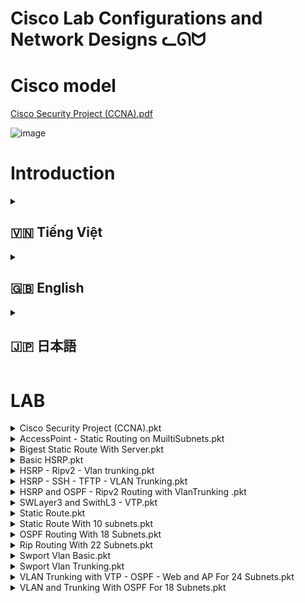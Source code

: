 # Cisco Lab Configurations and Network Designs ᓚᘏᗢ

# Cisco model

[Cisco Security Project (CCNA).pdf](https://github.com/user-attachments/files/19056685/Cisco.Security.Project.CCNA.pdf)



![image](https://github.com/user-attachments/assets/cdbd3e4b-6d1f-4ee6-9bca-18710c01608a)


# Introduction
<!-- Vietnamese -->
<details>
  <summary><h2>🇻🇳 Tiếng Việt</h2></summary>

## Giới thiệu

Repository này chứa các file cấu hình (packet tracer files - `.pkt`) và tài liệu thiết kế cho các bài lab mạng Cisco, bao gồm nhiều chủ đề như:

*   **Cisco Security:** Các cấu hình liên quan đến bảo mật mạng Cisco (CCNA Security).
*   **OSPF (Open Shortest Path First):** Cấu hình định tuyến OSPF cơ bản và nâng cao (nhiều subnet).
*   **RIP (Routing Information Protocol):** Cấu hình định tuyến RIP.
*   **Switchport VLAN:** Cấu hình VLAN cơ bản và trunking.
*   **VTP (VLAN Trunking Protocol):** Cấu hình VTP (quản lý VLAN tập trung).
*   **Webserver and AP (Access Point):** Cấu hình webserver và access point.
*   **SSH (Secure Shell):** Cấu hình SSH (truy cập/quản lý thiết bị từ xa, mã hóa).
*   **HSRP (Hot Standby Router Protocol):** Cấu hình dự phòng gateway, tăng tính sẵn sàng của mạng.
*   **Load Balancing:** Cấu hình cân bằng tải (phân phối lưu lượng, tăng khả năng chịu tải).
*   **TFTP - Backup & Restore:** Cấu hình backup và restore cấu hình thiết bị.
*   **RADIUS (Remote Authentication Dial-In User Service):** Cấu hình RADIUS server (xác thực/ủy quyền tập trung).

## Nội dung

*   **`Cisco Security Project (CCNA).pkt`:** File Packet Tracer chứa các cấu hình bảo mật Cisco. Các lệnh cấu hình có thể bao gồm:
    *   `username <username> privilege <level> secret <password>` (Tạo user)
    *   `enable secret <password>` (Đặt mật khẩu enable)
    *   `line vty 0 4`
        *   `login local` (Yêu cầu đăng nhập bằng user local)
        *   `transport input ssh` (Chỉ cho phép kết nối SSH)
    *   `ip access-list standard <acl-name>` (Tạo access list)
        *   `permit <ip_address> <wildcard>`
        * `deny any`
    *   `ip access-group <acl-name> in` (Áp dụng access list vào interface)
    *   `service password-encryption` (Mã hoá mật khẩu)
    *   `security passwords min-length <length>` (Độ dài tối thiểu mật khẩu)
    *	`login block-for <seconds> attempts <number> within <seconds>` (Chống brute-force)
    *	`ip ssh version 2` (Chỉ sử dụng SSH version 2)
    * `crypto key generate rsa` (Tạo key RSA cho SSH, nên chỉ định `modulus <bitsize>`, ví dụ: `modulus 2048`)

*   **`OSPF Routing Basic.pkt`:** Cấu hình OSPF cơ bản. Các lệnh:
    *   `router ospf <process-id>`
    *   `network <network-address> <wildcard-mask> area <area-id>`
    *   `show ip ospf neighbor` (Kiểm tra neighbor)
    *   `show ip route ospf` (Xem route OSPF)
    *   `show ip ospf interface brief`

*   **`OSPF Routing With 18 Subnets.pkt`:** Cấu hình OSPF với nhiều subnet.  Cấu hình area, redistribute, default route (nếu cần).

*   **`Rip Routing With 22 Subnets.pkt`:** Cấu hình RIP với nhiều subnet.
    *   `router rip`
    *   `version 2`
    *   `network <network-address>` (classful network address)
    *   `no auto-summary`
    *   `show ip route rip`
    * `passive-interface <interface>` (nếu không muốn gửi update qua interface nào đó)

*   **`Swport Vlan Basic.pkt`:** Cấu hình VLAN cơ bản.
    *   `vlan <vlan-id>`
    *   `name <vlan-name>`
    *   `interface <interface-name>`
    *   `switchport mode access`
    *   `switchport access vlan <vlan-id>`
    *   `show vlan brief`

*   **`Swport Vlan Trunking.pkt`:** Cấu hình trunking.
    *   `interface <interface-name>`
    *   `switchport mode trunk`
    *   `switchport trunk encapsulation dot1q`
    *   `switchport trunk allowed vlan <vlan-list>` (hoặc `switchport trunk allowed vlan add/remove/except`)
    *   `show interfaces trunk`

*   **`VLAN and Trunking With OSPF For 18 Subnets.pkt`:** Kết hợp VLAN, trunking và OSPF.

*   **`VLAN Trunking with VTP - OSPF - Web and AP For 24 Subnets.pkt`:** Cấu hình VLAN, trunking, VTP, OSPF, webserver và AP.
    *   `vtp mode {server | client | transparent}`
    *   `vtp domain <domain-name>`
    *   `vtp password <password>`
    *   `ip address <ip-address> <subnet-mask>` (cho interface, webserver)
    *   Cấu hình DHCP (nếu cần).
    * Cấu hình Wireless LAN Controller (WLC) và AP.

*   **`HSRP.pkt` (Ví dụ):** File này mô phỏng cấu hình HSRP để cung cấp dự phòng gateway.
    *   Trên Router chính (Active):
        *   `interface <interface-name>`
        *   `ip address <ip-address> <subnet-mask>`
        *   `standby <group-number> ip <virtual-ip-address>`
        *   `standby <group-number> priority <priority-value>` (Cao hơn trên router chính)
        *   `standby <group-number> preempt` (Cho phép router ưu tiên cao hơn chiếm quyền)
        *   `standby <group-number> track <interface-name> [decrement-value]` (Giảm priority nếu interface bị down)
    *   Trên Router dự phòng (Standby):  Tương tự như trên, nhưng `priority` thấp hơn.
    *  Kiểm tra: `show standby`, `show standby brief`

*   **`Load Balancing.pkt` (Ví dụ):** File này *có thể* chứa cấu hình cân bằng tải, tuy nhiên cần file cụ thể để biết chi tiết.  Cấu hình cân bằng tải phụ thuộc lớn vào thiết bị hoặc phần mềm được sử dụng. Ví dụ:
    * **Trên Router Cisco (PBR - Policy-Based Routing):**
        *  `route-map <map-name> permit 10`
        *  `match ip address <access-list>`
        *  `set ip next-hop <next-hop-1> <next-hop-2>`
        *  `ip access-list extended <access-list>` (định nghĩa traffic cần cân bằng tải).
        *  Áp dụng route-map vào interface: `ip policy route-map <map-name>`
    * **Trên Load Balancer chuyên dụng/Phần mềm (HAProxy, Nginx):** Cấu hình sẽ rất khác, và thường được thực hiện thông qua file cấu hình riêng của phần mềm đó.

* **`Backup_Restore.pkt` (Ví dụ):** File này mô phỏng backup/restore cấu hình sử dụng TFTP.
    *   **Bước 1: Cấu hình TFTP Server:**
        *   Trong Packet Tracer, thêm một server và cấu hình dịch vụ TFTP (bật dịch vụ).
        *   Gán địa chỉ IP cho server.
    *   **Bước 2: Backup (Trên Router/Switch):**
        *   `copy running-config tftp` (hoặc `copy startup-config tftp`)
        *   `Address or name of remote host []?`  Nhập địa chỉ IP của TFTP server.
        *   `Destination filename [router-config]?` Nhập tên file muốn lưu (hoặc nhấn Enter để dùng tên mặc định).
    *   **Bước 3: Restore (Trên Router/Switch):**
        *   `copy tftp running-config` (hoặc `copy tftp startup-config`)
        *   `Address or name of remote host []?` Nhập địa chỉ IP của TFTP server.
        *   `Source filename []?` Nhập tên file đã backup.
        *   `Destination filename [running-config]?` (Nhấn Enter)
        *   Xác nhận ghi đè cấu hình (nếu có).
    *  **Lưu ý:**  Đảm bảo router/switch có thể "nhìn thấy" (ping được) TFTP server.

* **`RADIUS.pkt` (Ví dụ):** File này mô phỏng xác thực RADIUS.
    *   **Bước 1: Cấu hình RADIUS Server:**
        *   Trong Packet Tracer, thêm một server, vào Services -> AAA.
        *   Bật dịch vụ RADIUS.
        *   Thêm Client:  `Client Name` (tên bất kỳ), `Client IP` (IP của router/switch), `Secret` (mật khẩu chung), `Server Type` (RADIUS).
        *   Thêm User: `Username`, `Password`, các dịch vụ (ví dụ, bật `PAP` hoặc `CHAP`).
    *   **Bước 2: Cấu hình Router/Switch (RADIUS Client):**
        *   `aaa new-model` (bật AAA)
        *   `radius server <server-name>` (tên tự đặt)
        *   `address ipv4 <server-ip>` (IP của RADIUS server)
        *   `key <shared-secret>` (khớp với `Secret` trên server)
        *   `aaa authentication login default group radius local` (xác thực login bằng RADIUS, nếu RADIUS down thì dùng user local)
        *   `aaa authorization exec default group radius local` (ủy quyền các lệnh exec bằng RADIUS, fallback về local nếu RADIUS down)
        *   `aaa authorization network default group radius` (ủy quyền các dịch vụ mạng khác - nếu cần).
        *   `line vty 0 4`
        *     `login authentication default`
        *     `authorization exec default` (nếu muốn ủy quyền cả exec)
    * **Bước 3: Kiểm tra**
        * Thử truy cập vào router/switch bằng user đã cấu hình trên RADIUS server.
        * `debug radius` (trên router/switch để xem quá trình xác thực).
        * `show aaa servers`

## Hướng dẫn

1.  **Cài đặt Cisco Packet Tracer:** Cài đặt Cisco Packet Tracer.
2.  **Mở file:** Mở file `.pkt` tương ứng.
3.  **Khám phá:** Dùng các lệnh `show` (ví dụ: `show running-config`, `show ip interface brief`, `show vlan brief`, `show ip route`).  Chạy các lệnh `debug` để xem chi tiết quá trình (ví dụ: `debug ip ospf events`, `debug radius`).
4.  **Thay đổi và Thử nghiệm:**  Thay đổi cấu hình, thêm/bớt thiết bị, và kiểm tra lại.

</details>

<!-- English -->
<details>
  <summary><h2>🇬🇧 English</h2></summary>

## Introduction

This repository contains Packet Tracer files (`.pkt`) and design documents for Cisco network labs, covering various topics such as:

*   **Cisco Security:** Cisco network security configurations (CCNA Security).
*   **OSPF (Open Shortest Path First):** Basic and advanced OSPF routing.
*   **RIP (Routing Information Protocol):** RIP routing configuration.
*   **Switchport VLAN:** Basic VLAN and trunking configurations.
*   **VTP (VLAN Trunking Protocol):** VTP configuration.
*   **Webserver and AP (Access Point):** Webserver and access point configuration.
*   **SSH (Secure Shell):**  SSH configuration (remote access/management, encryption).
*   **HSRP (Hot Standby Router Protocol):** Gateway redundancy configuration, improving network availability.
*   **Load Balancing:** Load balancing configuration (traffic distribution, increased availability).
*   **TFTP - Backup & Restore:** Device configuration backup and restore.
*   **RADIUS (Remote Authentication Dial-In User Service):** RADIUS server configuration (centralized authentication/authorization).

## Contents

*   **`Cisco Security Project (CCNA).pkt`:** Packet Tracer file with Cisco security configs.  Possible commands:
    *   `username <username> privilege <level> secret <password>`
    *   `enable secret <password>`
    *   `line vty 0 4`
        *   `login local`
        *   `transport input ssh`
    *   `ip access-list standard <acl-name>`
        *   `permit <ip_address> <wildcard>`
        *   `deny any`
    *   `ip access-group <acl-name> in`
    *   `service password-encryption`
    *   `security passwords min-length <length>`
    *	`login block-for <seconds> attempts <number> within <seconds>`
    *	`ip ssh version 2`
    *   `crypto key generate rsa` (Generate RSA key for SSH; consider specifying `modulus <bitsize>`, e.g., `modulus 2048`)

*   **`OSPF Routing Basic.pkt`:** Basic OSPF configuration. Commands:
    *   `router ospf <process-id>`
    *   `network <network-address> <wildcard-mask> area <area-id>`
    *   `show ip ospf neighbor`
    *   `show ip route ospf`
    *   `show ip ospf interface brief`

*   **`OSPF Routing With 18 Subnets.pkt`:** OSPF with multiple subnets. Area configuration, redistribution, default route (if needed).

*   **`Rip Routing With 22 Subnets.pkt`:** RIP with multiple subnets.
    *   `router rip`
    *   `version 2`
    *   `network <network-address>` (classful)
    *   `no auto-summary`
    *   `show ip route rip`
    *   `passive-interface <interface>`

*   **`Swport Vlan Basic.pkt`:** Basic VLAN configuration.
    *   `vlan <vlan-id>`
    *   `name <vlan-name>`
    *   `interface <interface-name>`
    *   `switchport mode access`
    *   `switchport access vlan <vlan-id>`
    *  `show vlan brief`

*   **`Swport Vlan Trunking.pkt`:** Trunking configuration.
    *   `interface <interface-name>`
    *   `switchport mode trunk`
    *   `switchport trunk encapsulation dot1q`
    *   `switchport trunk allowed vlan <vlan-list>`
    *   `show interfaces trunk`

*   **`VLAN and Trunking With OSPF For 18 Subnets.pkt`:** Combines VLAN, trunking, and OSPF.

*   **`VLAN Trunking with VTP - OSPF - Web and AP For 24 Subnets.pkt`:** VLAN, trunking, VTP, OSPF, webserver, and AP.
    *   `vtp mode {server | client | transparent}`
    *   `vtp domain <domain-name>`
    *   `vtp password <password>`
    *   `ip address <ip-address> <subnet-mask>` (for interfaces, webserver)
    *   DHCP configuration (if needed).
    *  Wireless LAN Controller (WLC) and AP configuration.
*   **`HSRP.pkt` (Example):** This file simulates HSRP configuration to provide gateway redundancy.
    *   On the primary (Active) router:
        *   `interface <interface-name>`
        *   `ip address <ip-address> <subnet-mask>`
        *   `standby <group-number> ip <virtual-ip-address>`
        *   `standby <group-number> priority <priority-value>` (Higher on the primary router)
        *   `standby <group-number> preempt` (Allows higher priority router to take over)
        *   `standby <group-number> track <interface-name> [decrement-value]` (Decrease priority if the interface goes down)
    *   On the backup (Standby) router: Similar to above, but with a lower `priority`.
    *   Verification: `show standby`, `show standby brief`

*   **`Load Balancing.pkt` (Example):** *Could* contain load balancing, but specific file is needed for details.  Highly dependent on the device/software.  Examples:
    *   **Cisco Router (PBR):**
        *   `route-map <map-name> permit 10`
        *   `match ip address <access-list>`
        *   `set ip next-hop <next-hop-1> <next-hop-2>`
        *   `ip access-list extended <access-list>` (define traffic to load balance).
        *   Apply route-map to interface: `ip policy route-map <map-name>`
    *   **Dedicated Load Balancer/Software (HAProxy, Nginx):** Configuration is very different, typically in a separate configuration file.

*   **`Backup_Restore.pkt` (Example):** Simulates configuration backup/restore using TFTP.
    *   **Step 1: Configure TFTP Server:**
        *   In Packet Tracer, add a server and configure the TFTP service (enable the service).
        *   Assign an IP address to the server.
    *   **Step 2: Backup (On Router/Switch):**
        *   `copy running-config tftp` (or `copy startup-config tftp`)
        *   `Address or name of remote host []?` Enter the IP address of the TFTP server.
        *   `Destination filename [router-config]?` Enter the desired filename (or press Enter to use the default).
    *   **Step 3: Restore (On Router/Switch):**
        *   `copy tftp running-config` (or `copy tftp startup-config`)
        *   `Address or name of remote host []?` Enter the IP address of the TFTP server.
        *   `Source filename []?` Enter the name of the backed-up file.
        *   `Destination filename [running-config]?` (Press Enter)
        *   Confirm configuration overwrite (if prompted).
    *   **Note:** Ensure the router/switch can reach (ping) the TFTP server.

*   **`RADIUS.pkt` (Example):** Simulates RADIUS authentication.
    *   **Step 1: Configure RADIUS Server:**
        *   In Packet Tracer, add a server, go to Services -> AAA.
        *   Enable the RADIUS service.
        *   Add a Client: `Client Name` (any name), `Client IP` (router/switch IP), `Secret` (shared password), `Server Type` (RADIUS).
        *   Add a User: `Username`, `Password`, services (e.g., enable `PAP` or `CHAP`).
    *   **Step 2: Configure Router/Switch (RADIUS Client):**
        *   `aaa new-model` (enable AAA)
        *   `radius server <server-name>` (a name you choose)
        *   `address ipv4 <server-ip>` (RADIUS server IP)
        *   `key <shared-secret>` (matches the `Secret` on the server)
        *   `aaa authentication login default group radius local` (authenticate logins using RADIUS, fallback to local if RADIUS is down)
        *   `aaa authorization exec default group radius local` (authorize exec commands using RADIUS, fallback to local)
        *    `aaa authorization network default group radius` (Authorize other network services - if needed).
        *   `line vty 0 4`
        *     `login authentication default`
        *     `authorization exec default`  (if you want to also authorize exec)

    * **Step 3: Verification:**
        *   Try to access the router/switch using the user configured on the RADIUS server.
        *   `debug radius` (on the router/switch to see the authentication process).
        *   `show aaa servers`
## Instructions

1.  **Install Cisco Packet Tracer:** Install Cisco Packet Tracer.
2.  **Open File:** Open the relevant `.pkt` file.
3.  **Explore:** Use `show` commands (e.g., `show running-config`, `show ip interface brief`, `show vlan brief`, `show ip route`). Run `debug` commands to see detailed processes (e.g., `debug ip ospf events`, `debug radius`).
4.  **Modify and Experiment:** Change configurations, add/remove devices, and re-test.

</details>

<!-- Japanese -->
<details>
  <summary><h2>🇯🇵 日本語</h2></summary>

## 概要

このリポジトリには、Cisco ネットワークラボ用の Packet Tracer ファイル (`.pkt`) と設計ドキュメントが含まれており、以下のようなさまざまなトピックをカバーしています。

*   **Cisco Security:** Cisco ネットワークセキュリティ設定 (CCNA Security)。
*   **OSPF (Open Shortest Path First):** 基本および高度な OSPF ルーティング。
*   **RIP (Routing Information Protocol):** RIP ルーティング設定。
*   **Switchport VLAN:** 基本的な VLAN とトランキング設定。
*   **VTP (VLAN Trunking Protocol):** VTP 設定。
*   **Webserver and AP (Access Point):** Web サーバーとアクセスポイントの設定。
*   **SSH (Secure Shell):** SSH 設定 (リモートアクセス/管理、暗号化)。
*   **HSRP (Hot Standby Router Protocol):** ゲートウェイ冗長化設定により、ネットワークの可用性を向上させます。
*   **Load Balancing:** ロードバランシング設定 (トラフィック分散、可用性向上)。
*   **TFTP - バックアップ/リストア (Backup & Restore):** デバイス設定のバックアップとリストア。
*   **RADIUS (Remote Authentication Dial-In User Service):** RADIUS サーバー設定 (集中認証/認可)。

## 内容

*   **`Cisco Security Project (CCNA).pkt`:** Cisco セキュリティ設定を含む Packet Tracer ファイル。考えられるコマンド:
    *   `username <username> privilege <level> secret <password>`
    *   `enable secret <password>`
    *   `line vty 0 4`
        *   `login local`
        *   `transport input ssh`
    *   `ip access-list standard <acl-name>`
        *  `permit <ip_address> <wildcard>`
        * `deny any`
    *   `ip access-group <acl-name> in`
    *   `service password-encryption`
    *   `security passwords min-length <length>`
    *	`login block-for <seconds> attempts <number> within <seconds>`
    *	`ip ssh version 2`
    *   `crypto key generate rsa` (SSH 用の RSA キーを生成します。`modulus <bitsize>` (例: `modulus 2048`) の指定を検討してください)

*   **`OSPF Routing Basic.pkt`:** 基本的な OSPF 設定。コマンド:
    *   `router ospf <process-id>`
    *   `network <network-address> <wildcard-mask> area <area-id>`
    *   `show ip ospf neighbor`
    *   `show ip route ospf`
    *   `show ip ospf interface brief`

*   **`OSPF Routing With 18 Subnets.pkt`:** 複数のサブネットを持つ OSPF。エリア設定、再配布、デフォルトルート (必要な場合)。

*   **`Rip Routing With 22 Subnets.pkt`:** 複数のサブネットを持つ RIP。
    *   `router rip`
    *   `version 2`
    *   `network <network-address>` (クラスフル)
    *   `no auto-summary`
    *   `show ip route rip`
     *   `passive-interface <interface>`

*   **`Swport Vlan Basic.pkt`:** 基本的な VLAN 設定。
    *   `vlan <vlan-id>`
    *   `name <vlan-name>`
    *   `interface <interface-name>`
    *   `switchport mode access`
    *   `switchport access vlan <vlan-id>`
    *   `show vlan brief`

*   **`Swport Vlan Trunking.pkt`:** トランキング設定。
    *   `interface <interface-name>`
    *   `switchport mode trunk`
    *   `switchport trunk encapsulation dot1q`
    *   `switchport trunk allowed vlan <vlan-list>`
    *   `show interfaces trunk`

*   **`VLAN and Trunking With OSPF For 18 Subnets.pkt`:** VLAN、トランキング、OSPF を組み合わせたもの。

*   **`VLAN Trunking with VTP - OSPF - Web and AP For 24 Subnets.pkt`:** VLAN、トランキング、VTP、OSPF、Web サーバー、AP。
    *   `vtp mode {server | client | transparent}`
    *   `vtp domain <domain-name>`
    *   `vtp password <password>`
    *   `ip address <ip-address> <subnet-mask>` (インターフェイス、Web サーバー用)
    *   DHCP 設定 (必要な場合)。
    *   ワイヤレス LAN コントローラー (WLC) と AP の設定。

*   **`HSRP.pkt` (例):** このファイルは、ゲートウェイの冗長性を提供するための HSRP 設定をシミュレートします。
    *   プライマリ (アクティブ) ルーターの場合:
        *   `interface <interface-name>`
        *   `ip address <ip-address> <subnet-mask>`
        *   `standby <group-number> ip <virtual-ip-address>`
        *   `standby <group-number> priority <priority-value>` (プライマリルーターの方が高い)
        *   `standby <group-number> preempt` (優先度の高いルーターが引き継ぐことを許可する)
        *   `standby <group-number> track <interface-name> [decrement-value]` (インターフェースがダウンした場合に優先度を下げる)
    *   バックアップ (スタンバイ) ルーターの場合: 上記と同様ですが、`priority` は低くなります。
    *  確認： `show standby`、`show standby brief`

*   **`Load Balancing.pkt` (例):** ロードバランシングが含まれている*可能性*がありますが、詳細については特定のファイルが必要です。デバイス/ソフトウェアに大きく依存します。例:
    *   **Cisco ルーター (PBR):**
        *   `route-map <map-name> permit 10`
        *   `match ip address <access-list>`
        *   `set ip next-hop <next-hop-1> <next-hop-2>`
        *   `ip access-list extended <access-list>` (ロードバランシングするトラフィックを定義)。
        *   インターフェイスにルートマップを適用: `ip policy route-map <map-name>`
    *   **専用ロードバランサー/ソフトウェア (HAProxy、Nginx):** 設定は大きく異なり、通常は別の設定ファイルで行われます。

*   **`Backup_Restore.pkt` (例):** TFTP を使用した設定のバックアップ/リストアをシミュレートします。
    *   **ステップ 1: TFTP サーバーの設定:**
        *   Packet Tracer で、サーバーを追加し、TFTP サービスを設定します (サービスを有効にします)。
        *   サーバーに IP アドレスを割り当てます。
    *   **ステップ 2: バックアップ (ルーター/スイッチ上):**
        *   `copy running-config tftp` (または `copy startup-config tftp`)
        *   `Address or name of remote host []?` TFTP サーバーの IP アドレスを入力します。
        *   `Destination filename [router-config]?` 目的のファイル名を入力します (または、Enter キーを押してデフォルトを使用します)。
    *   **ステップ 3: リストア (ルーター/スイッチ上):**
        *   `copy tftp running-config` (または `copy tftp startup-config`)
        *   `Address or name of remote host []?` TFTP サーバーの IP アドレスを入力します。
        *   `Source filename []?` バックアップされたファイルの名前を入力します。
        *   `Destination filename [running-config]?` (Enter キーを押す)
        *   設定の上書きを確認します (プロンプトが表示された場合)。
    *   **注:** ルーター/スイッチが TFTP サーバーに到達できる (ping できる) ことを確認してください。

*   **`RADIUS.pkt` (例):** RADIUS 認証をシミュレートします。
    *   **ステップ 1: RADIUS サーバーの設定:**
        *   Packet Tracer でサーバーを追加し、[Services] -> [AAA] に移動します。
        *   RADIUS サービスを有効にします。
        *   クライアントを追加します: `Client Name` (任意の名前)、`Client IP` (ルーター/スイッチの IP)、`Secret` (共有パスワード)、`Server Type` (RADIUS)。
        *   ユーザーを追加します: `Username`、`Password`、サービス (例: `PAP` または `CHAP` を有効にする)。
    *   **ステップ 2: ルーター/スイッチ (RADIUS クライアント) の設定:**
        *   `aaa new-model` (AAA を有効にする)
        *   `radius server <server-name>` (自分で選択した名前)
        *   `address ipv4 <server-ip>` (RADIUS サーバーの IP)
        *   `key <shared-secret>` (サーバー上の `Secret` と一致する)
        *   `aaa authentication login default group radius local` (RADIUS を使用してログインを認証し、RADIUS がダウンしている場合はローカルにフォールバックする)
        *   `aaa authorization exec default group radius local`  (RADIUS を使用して exec コマンドを認証し、ローカルにフォールバックします)
        *  `aaa authorization network default group radius` (他のネットワークサービスを認証します - 必要な場合)。
        *   `line vty 0 4`
        *     `login authentication default`
        *     `authorization exec default` (exec も認証する場合)
    * **ステップ 3: 確認:**
        *    RADIUS サーバーで設定したユーザーを使用して、ルーター/スイッチにアクセスしてみてください。
        *   `debug radius` (ルーター/スイッチ上で認証プロセスを確認する)。
        *   `show aaa servers`
## 説明書

1.  **Cisco Packet Tracer のインストール:** Cisco Packet Tracer をインストールします。
2.  **ファイルを開く:** 関連する `.pkt` ファイルを開きます。
3.  **確認:** `show` コマンド (例: `show running-config`, `show ip interface brief`, `show vlan brief`, `show ip route`) を使用します。  `debug` コマンドを実行して、詳細なプロセスを確認します (例: `debug ip ospf events`, `debug radius`)。
4. **変更と実験:** 設定を変更したり、デバイスを追加/削除したり、再テストしたりします。

</details>

# LAB
<details>
  <summary>Cisco Security Project (CCNA).pkt</summary>

# Picture 1
![image](https://github.com/user-attachments/assets/05e84cb1-5fb4-4f66-b3a0-8b463bec4d99)
![image](https://github.com/user-attachments/assets/2751b086-66d1-4640-ad0f-8a34fe6bda64)

</details>


<details>
  <summary>AccessPoint - Static Routing on MuiltiSubnets.pkt</summary>

# Picture 1
![image](https://github.com/user-attachments/assets/7a258009-aaad-4977-992e-156fa66aa62c)

</details>



<details>
  <summary>Bigest Static Route With Server.pkt</summary>

# Picture 1
![image](https://github.com/user-attachments/assets/49b9257e-188a-4e19-a0a0-7941df129157)


</details>



<details>
  <summary>Basic HSRP.pkt</summary>
  
# Picture 1
![image](https://github.com/user-attachments/assets/e972c42a-1351-4832-b366-9fffa2277947)

</details>



<details>
  <summary>HSRP - Ripv2 - Vlan trunking.pkt</summary>
  
# Picture 1
![image](https://github.com/user-attachments/assets/3b436fcd-331a-42d7-ad03-ae243af08258)


</details>


<details>
  <summary>HSRP - SSH - TFTP - VLAN Trunking.pkt</summary>
  
# Picture 1
![image](https://github.com/user-attachments/assets/57740d96-85b6-4c8e-b6a4-60b1e257c9ba)

</details>




<details>
  <summary>HSRP and OSPF - Ripv2 Routing with VlanTrunking .pkt</summary>
  
# Picture 1
![image](https://github.com/user-attachments/assets/fb37eff0-3f1d-420b-ad6e-d5c2b95c692c)


</details>



<details>
  <summary>SWLayer3 and SwithL3 - VTP.pkt</summary>
  
# Picture 1
![image](https://github.com/user-attachments/assets/fe91f171-6e86-4f1f-b0d6-58e91af0d6d9)


</details>


<details>
  <summary>Static Route.pkt</summary>
  
# Picture 1
![image](https://github.com/user-attachments/assets/da5df2b3-7d5b-43e0-92b0-75ab53125463)



</details>



<details>
  <summary>Static Route With 10 subnets.pkt</summary>
  
# Picture 1
![image](https://github.com/user-attachments/assets/3799540e-536d-4b44-8a0f-f655fd99165e)


</details>




<details>
  <summary>OSPF Routing With 18 Subnets.pkt</summary>

# Picture 1
![image](https://github.com/user-attachments/assets/0b2b5ba7-dc11-49ef-ae30-32e39b633ed2)

</details>


<details>
  <summary>Rip Routing With 22 Subnets.pkt</summary>

# Picture 1
![image](https://github.com/user-attachments/assets/3254187c-f694-43d7-99bc-886acc9dd64b)

</details>



<details>
  <summary>Swport Vlan Basic.pkt</summary>

# Picture 1
![image](https://github.com/user-attachments/assets/3c55d47d-b7ca-4706-8ec5-5497a660a91e)

</details>



<details>
  <summary>Swport Vlan Trunking.pkt</summary>

# Picture 1
![image](https://github.com/user-attachments/assets/3c09b939-adf5-4f5e-8538-ffd8f2b6b20c)

</details>


<details>
  <summary>VLAN Trunking with VTP - OSPF - Web and AP For 24 Subnets.pkt</summary>

# Picture 1
![image](https://github.com/user-attachments/assets/f25261ce-a2e4-4404-a72a-fc8964479c12)


</details>


<details>
  <summary>VLAN and Trunking With OSPF For 18 Subnets.pkt</summary>

# Picture 1
![image](https://github.com/user-attachments/assets/3f867478-9133-47ba-8016-f617d09ee866)


</details>



